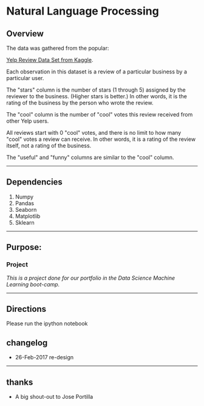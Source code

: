 # Natural Language Processing 


## Overview

The data was gathered from the popular:


[Yelp Review Data Set from Kaggle](https://www.kaggle.com/c/yelp-recsys-2013).

Each observation in this dataset is a review of a particular business by a particular user.

The "stars" column is the number of stars (1 through 5) assigned by the reviewer to the business. (Higher stars is better.) In other words, it is the rating of the business by the person who wrote the review.

The "cool" column is the number of "cool" votes this review received from other Yelp users. 

All reviews start with 0 "cool" votes, and there is no limit to how many "cool" votes a review can receive. In other words, it is a rating of the review itself, not a rating of the business.

The "useful" and "funny" columns are similar to the "cool" column.

----
## Dependencies

1. Numpy
2. Pandas
3. Seaborn
4. Matplotlib
5. Sklearn

----
## Purpose:
### Project

*This is a project done for our portfolio in the Data Science Machine Learning boot-camp.*

----
## Directions

Please run the ipython notebook

## changelog
* 26-Feb-2017 re-design

----
## thanks

* A big shout-out to Jose Portilla


